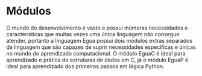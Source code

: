 # Módulos
O mundo do desenvolvimento é vasto e possui inúmeras necessidades e características que muitas vezes uma única linguagem não consegue atender, portanto a linguagem Egua possui dois módulos extras separados da linguagem que são capazes de suprir necessidades específicas e únicas no mundo do aprendizado computacional. O módulo EguaC é ideal para aprendizado e prática de estruturas de dados em C, já o módulo EguaP é ideal para aprendizado dos primeiros passos em lógica Python.